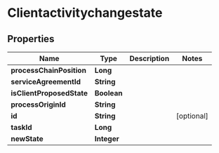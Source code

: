 
# Clientactivitychangestate

## Properties
Name | Type | Description | Notes
------------ | ------------- | ------------- | -------------
**processChainPosition** | **Long** |  | 
**serviceAgreementId** | **String** |  | 
**isClientProposedState** | **Boolean** |  | 
**processOriginId** | **String** |  | 
**id** | **String** |  |  [optional]
**taskId** | **Long** |  | 
**newState** | **Integer** |  | 



